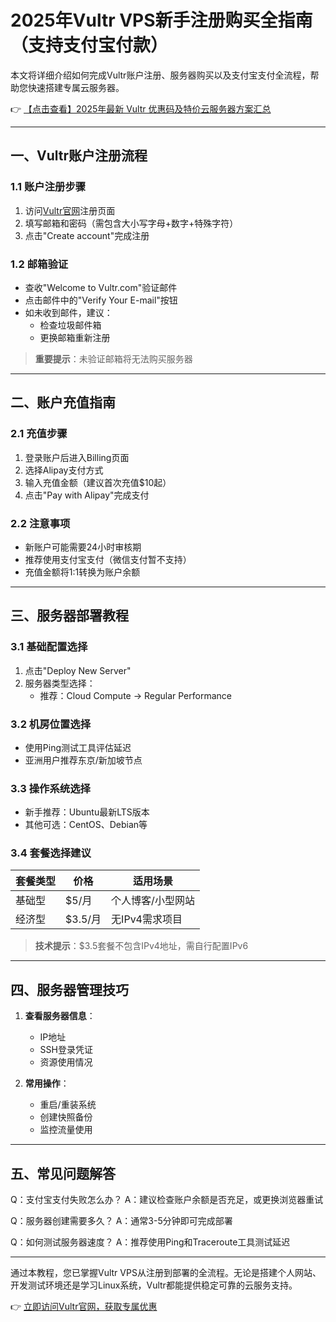 # 2025年Vultr VPS新手注册购买全指南（支持支付宝付款）

本文将详细介绍如何完成Vultr账户注册、服务器购买以及支付宝支付全流程，帮助您快速搭建专属云服务器。

👉 [【点击查看】2025年最新 Vultr 优惠码及特价云服务器方案汇总](https://bit.ly/VuLtr)

---

## 一、Vultr账户注册流程

### 1.1 账户注册步骤
1. 访问[Vultr官网](https://bit.ly/VuLtr)注册页面
2. 填写邮箱和密码（需包含大小写字母+数字+特殊字符）
3. 点击"Create account"完成注册

### 1.2 邮箱验证
- 查收"Welcome to Vultr.com"验证邮件
- 点击邮件中的"Verify Your E-mail"按钮
- 如未收到邮件，建议：
  - 检查垃圾邮件箱
  - 更换邮箱重新注册

> **重要提示**：未验证邮箱将无法购买服务器

---

## 二、账户充值指南

### 2.1 充值步骤
1. 登录账户后进入Billing页面
2. 选择Alipay支付方式
3. 输入充值金额（建议首次充值$10起）
4. 点击"Pay with Alipay"完成支付

### 2.2 注意事项
- 新账户可能需要24小时审核期
- 推荐使用支付宝支付（微信支付暂不支持）
- 充值金额将1:1转换为账户余额

---

## 三、服务器部署教程

### 3.1 基础配置选择
1. 点击"Deploy New Server"
2. 服务器类型选择：
   - 推荐：Cloud Compute → Regular Performance

### 3.2 机房位置选择
- 使用Ping测试工具评估延迟
- 亚洲用户推荐东京/新加坡节点

### 3.3 操作系统选择
- 新手推荐：Ubuntu最新LTS版本
- 其他可选：CentOS、Debian等

### 3.4 套餐选择建议
| 套餐类型 | 价格 | 适用场景 |
|---------|------|---------|
| 基础型 | $5/月 | 个人博客/小型网站 |
| 经济型 | $3.5/月 | 无IPv4需求项目 |

> **技术提示**：$3.5套餐不包含IPv4地址，需自行配置IPv6

---

## 四、服务器管理技巧

1. **查看服务器信息**：
   - IP地址
   - SSH登录凭证
   - 资源使用情况

2. **常用操作**：
   - 重启/重装系统
   - 创建快照备份
   - 监控流量使用

---

## 五、常见问题解答

Q：支付宝支付失败怎么办？
A：建议检查账户余额是否充足，或更换浏览器重试

Q：服务器创建需要多久？
A：通常3-5分钟即可完成部署

Q：如何测试服务器速度？
A：推荐使用Ping和Traceroute工具测试延迟

---

通过本教程，您已掌握Vultr VPS从注册到部署的全流程。无论是搭建个人网站、开发测试环境还是学习Linux系统，Vultr都能提供稳定可靠的云服务支持。

👉 [立即访问Vultr官网，获取专属优惠](https://bit.ly/VuLtr)